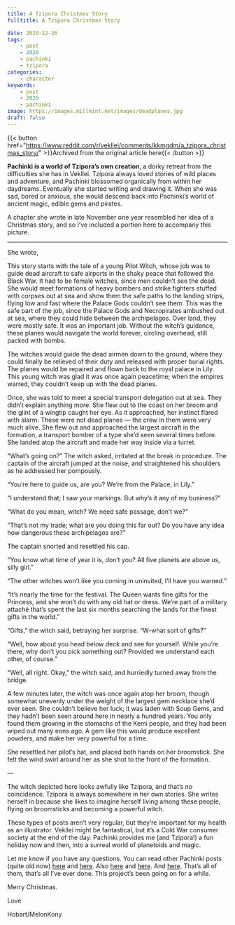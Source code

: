 ```yaml
---
title: A Tzipora Christmas Story
fulltitle: A Tzipora Christmas Story

date: 2020-12-26
tags:
    - post
    - 2020
    - pachinki
    - tzipora
categories:
    - character
keywords:
    - post
    - 2020
    - pachinki
image: https://images.millmint.net/images/deadplanes.jpg
draft: false
---
```


{{< button href="https://www.reddit.com/r/vekllei/comments/kkmgdm/a_tzipora_christmas_story/" >}}Archived from the original article here{{< /button >}}

**Pachinki is a world of Tzipora’s own creation**, a dorky retreat from the difficulties she has in Vekllei. Tzipora always loved stories of wild places and adventure, and Pachinki blossomed organically from within her daydreams. Eventually she started writing and drawing it. When she was sad, bored or anxious, she would descend back into Pachinki’s world of ancient magic, edible gems and pirates.

A chapter she wrote in late November one year resembled her idea of a Christmas story, and so I’ve included a portion here to accompany this picture.

---

She wrote,

This story starts with the tale of a young Pilot Witch, whose job was to guide dead aircraft to safe airports in the shaky peace that followed the Black War. It had to be female witches, since men couldn’t see the dead. She would meet formations of heavy bombers and strike fighters stuffed with corpses out at sea and show them the safe paths to the landing strips, flying low and fast where the Palace Gods couldn’t see them. This was the safe part of the job, since the Palace Gods and Necropirates ambushed out at sea, where they could hide between the archipelagos. Over land, they were mostly safe. It was an important job. Without the witch’s guidance, these planes would navigate the world forever, circling overhead, still packed with bombs.

The witches would guide the dead airmen down to the ground, where they could finally be relieved of their duty and released with proper burial rights. The planes would be repaired and flown back to the royal palace in Lily. This young witch was glad it was once again peacetime; when the empires warred, they couldn’t keep up with the dead planes.

Once, she was told to meet a special transport delegation out at sea. They didn’t explain anything more. She flew out to the coast on her broom and the glint of a wingtip caught her eye. As it approached, her instinct flared with alarm. These were not dead planes — the crew in them were very much alive. She flew out and approached the largest aircraft in the formation, a transport bomber of a type she’d seen several times before. She landed atop the aircraft and made her way inside via a turret.

“What’s going on?” The witch asked, irritated at the break in procedure. The captain of the aircraft jumped at the noise, and straightened his shoulders as he addressed her pompously.

“You’re here to guide us, are you? We’re from the Palace, in Lily.”

“I understand that; I saw your markings. But why’s it any of my business?”

“What do you mean, witch? We need safe passage, don’t we?”

“That’s not my trade; what are you doing this far out? Do you have any idea how dangerous these archipelagos are?”

The captain snorted and resettled his cap.

“You know what time of year it is, don’t you? All five planets are above us, silly girl.”

“The other witches won’t like you coming in uninvited, I’ll have you warned.”

“It’s nearly the time for the festival. The Queen wants fine gifts for the Princess, and she won’t do with any old hat or dress. We’re part of a military attaché that’s spent the last six months searching the lands for the finest gifts in the world.”

“Gifts,” the witch said, betraying her surprise. “W-what sort of gifts?”

“Well, how about you head below deck and see for yourself. While you’re there, why don’t you pick something out? Provided we understand each other, of course.”

“Well, all right. Okay,” the witch said, and hurriedly turned away from the bridge.

A few minutes later, the witch was once again atop her broom, though somewhat unevenly under the weight of the largest gem necklace she’d ever seen. She couldn’t believe her luck; it was laden with Soup Gems, and they hadn’t been seen around here in nearly a hundred years. You only found them growing in the stomachs of the Kemi people, and they had been wiped out many eons ago. A gem like this would produce excellent powders, and make her very powerful for a time.

She resettled her pilot’s hat, and placed both hands on her broomstick. She felt the wind swirl around her as she shot to the front of the formation.

—

The witch depicted here looks awfully like Tzipora, and that’s no coincidence. Tzipora is always somewhere in her own stories. She writes herself in because she likes to imagine herself living among these people, flying on broomsticks and becoming a powerful witch.

These types of posts aren’t very regular, but they’re important for my health as an illustrator. Vekllei might be fantastical, but it’s a Cold War consumer society at the end of the day. Pachinki provides me (and Tzipora!) a fun holiday now and then, into a surreal world of planetoids and magic.

Let me know if you have any questions. You can read other Pachinki posts (quite old now) [here](https://www.reddit.com/r/worldbuilding/comments/ar8jov/a_gem_girl_shows_off_her_enormous_strength_in/) and [here](https://www.reddit.com/r/worldbuilding/comments/ba3mb4/the_littlest_goddess_in_pachinki/). Also [here](https://www.reddit.com/r/worldbuilding/comments/cudjz6/the_teeth_regents/) and [here](https://www.reddit.com/r/worldbuilding/comments/b7n1uh/a_mineral_lake_starts_absorbing_grief_in_pachinki/). And [here](https://www.reddit.com/r/vekllei/comments/de25mz/the_mountain_witches_of_pachinki_and_the/). That’s all of them, that’s all I’ve ever done. This project’s been going on for a while.

Merry Christmas.

Love

Hobart/MelonKony
